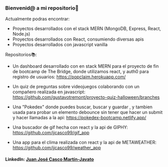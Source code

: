 ### Bienvenid@ a mi repositorio🤗

Actualmente podras encontrar:

  - Proyectos desarrollados con el stack MERN (MongoDB, Express, React, Node.js)
  - Proyectos desarrollados con React, consumiendo diversas apis
  - Proyectos desarrollados con javascript vanilla

Repositorios📚:

 - Un dashboard desarrollado con en stack MERN para el proyecto de fin de bootcamp de The Bridge, donde utilizamos react, y auth0 para registro de usuarios:
   https://popclaim.herokuapp.com/

 - Un quiz de preguntas sobre videojuegos colaborando con un compañero realizada en javascript: https://github.com/gustavotremont/proyecto-quiz-halloween/branches

 - Una "Pokedex" donde puedes buscar, buscar y guardar , y tambien usada para probar un elemento debounce sin tener que hacer un submit y hacer llamadas a la api:
   https://pokedex-bootcamp.netlify.app/
   
 - Una buscador de gif hecha con react y la api de GIPHY: https://github.com/jjcasco99/gif_app

 - Una app para el clima realizada con react y la api de METAWEATHER: https://github.com/jjcasco99/weather_app



#### LinkedIn: [Juan José Casco Martín-Javato](https://www.linkedin.com/in/juanjosecascomartin-javato/)
